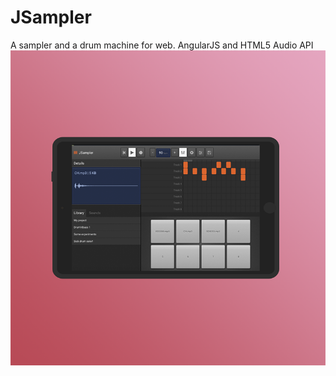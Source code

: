 # JSampler
A sampler and a drum machine for web.
AngularJS and HTML5 Audio API
![alt tag](https://raw.githubusercontent.com/tttro/JSampler/master/jsamler_v1_small.png)

